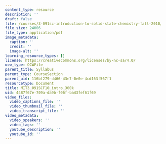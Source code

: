 ```yaml
---
content_type: resource
description: ''
draft: false
file: /courses/3-091sc-introduction-to-solid-state-chemistry-fall-2010/4487f67e709ada9bf06fba43fef61f69_MIT3_091SCF10_intro_300k.pdf
file_size: 24006
file_type: application/pdf
image_metadata:
  caption: ''
  credit: ''
  image-alt: ''
learning_resource_types: []
license: https://creativecommons.org/licenses/by-nc-sa/4.0/
ocw_type: OCWFile
parent_title: Syllabus
parent_type: CourseSection
parent_uid: 116bf279-d466-43e7-0e0e-4cd163f567f1
resourcetype: Document
title: MIT3_091SCF10_intro_300k
uid: 4487f67e-709a-da9b-f06f-ba43fef61f69
video_files:
  video_captions_file: ''
  video_thumbnail_file: ''
  video_transcript_file: ''
video_metadata:
  video_speakers: ''
  video_tags: ''
  youtube_description: ''
  youtube_id: ''
---
```

